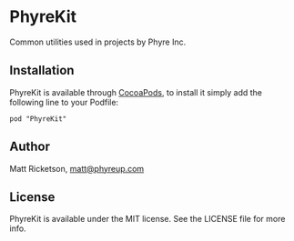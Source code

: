 # PhyreKit

Common utilities used in projects by Phyre Inc.

## Installation

PhyreKit is available through [CocoaPods](http://cocoapods.org), to install
it simply add the following line to your Podfile:

    pod "PhyreKit"

## Author

Matt Ricketson, matt@phyreup.com

## License

PhyreKit is available under the MIT license. See the LICENSE file for more info.

